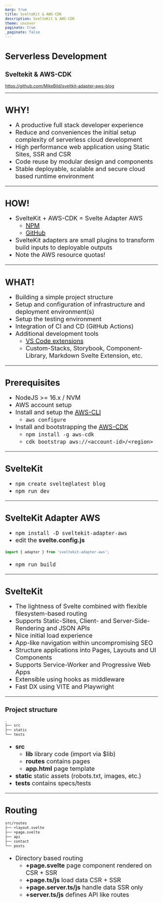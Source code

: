 ```yaml
---
marp: true
title: SvelteKit & AWS-CDK
description: SvelteKit & AWS-CDK
theme: uncover
paginate: true
_paginate: false
---
```


<style>ul { font-size: 20px; }</style>

# <!--fit--> Serverless Development

## Sveltekit & AWS-CDK

https://github.com/MikeBild/sveltkit-adapter-aws-blog

---

# WHY!

- A productive full stack developer experience
- Reduce and conveniences the initial setup complexity of serverless cloud development
- High performance web application using Static Sites, SSR and CSR
- Code reuse by modular design and components
- Stable deployable, scalable and secure cloud based runtime environment

---

# HOW!

- SvelteKit + AWS-CDK = Svelte Adapter AWS
  - [NPM](https://www.npmjs.com/package/sveltekit-adapter-aws)
  - [GitHub](https://github.com/MikeBild/sveltekit-adapter-aws)
- SvelteKit adapters are small plugins to transform build inputs to deployable outputs
- Note the AWS resource quotas!

---

# WHAT!

- Building a simple project structure
- Setup and configuration of infrastructure and deployment environment(s)
- Setup the testing environment
- Integration of CI and CD (GitHub Actions)
- Additional development tools
  - [VS Code extensions](https://marketplace.visualstudio.com/items?itemName=svelte.svelte-vscode)
  - Custom-Stacks, Storybook, Component-Library, Markdown Svelte Extension, etc.

---

# Prerequisites

- NodeJS >= 16.x / NVM
- AWS account setup
- Install and setup the [AWS-CLI](https://docs.aws.amazon.com/cli/latest/userguide/getting-started-install.html)
  - `aws configure`
- Install and bootstrapping the [AWS-CDK](https://www.npmjs.com/package/aws-cdk)
  - `npm install -g aws-cdk`
  - `cdk bootstrap aws://<account-id>/<region>`

---

# SvelteKit

- `npm create svelte@latest blog`
- `npm run dev`

---

# SvelteKit Adapter AWS

- `npm install -D sveltekit-adapter-aws`
- edit the **svelte.config.js**

```js
import { adapter } from 'sveltekit-adapter-aws';
```

- `npm run build`

---

# SvelteKit

- The lightness of Svelte combined with flexible filesystem-based routing
- Supports Static-Sites, Client- and Server-Side-Rendering and JSON APIs
- Nice initial load experience
- App-like navigation within uncompromising SEO
- Structure applications into Pages, Layouts and UI Components
- Supports Service-Worker and Progressive Web Apps
- Extensible using hooks as middleware
- Fast DX using VITE and Playwright

---

## Project structure

```sh
.
├── src
├── static
└── tests
```

- **src**
  - **lib** library code (import via $lib)
  - **routes** contains pages
  - **app.html** page template
- **static** static assets (robots.txt, images, etc.)
- **tests** contains specs/tests

---

# Routing

```sh
src/routes
├── +layout.svelte
├── +page.svelte
├── api
├── contact
└── posts
```

- Directory based routing
  - **+page.svelte** page component rendered on CSR + SSR
  - **+page.ts/js** load data CSR + SSR
  - **+page.server.ts/js** handle data SSR only
  - **+server.ts/js** defines API like routes
